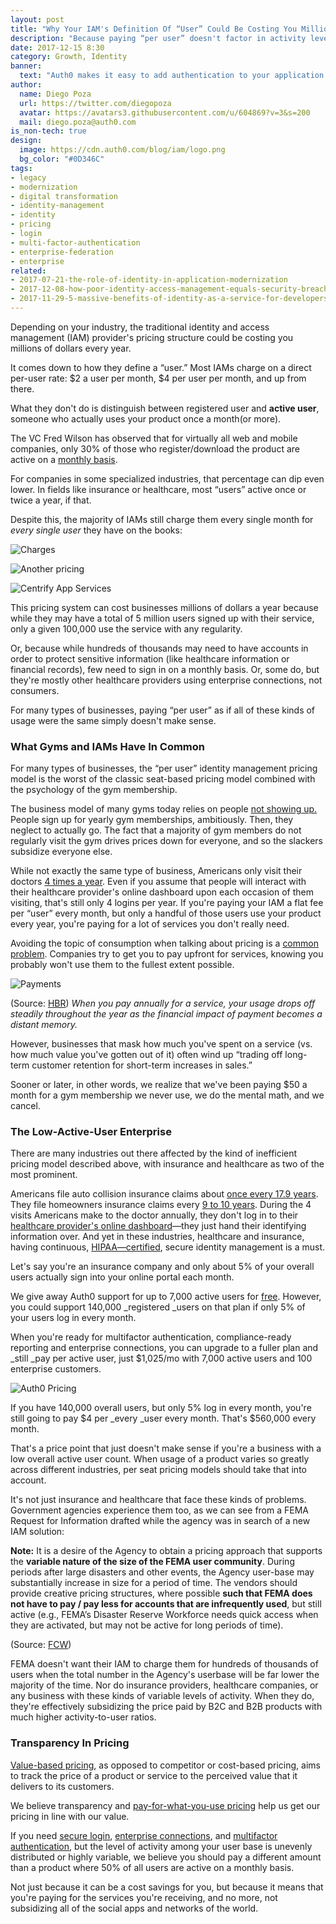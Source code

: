 ```yaml
---
layout: post
title: "Why Your IAM's Definition Of “User” Could Be Costing You Millions"
description: "Because paying “per user” doesn't factor in activity levels, you could be drastically overpaying"
date: 2017-12-15 8:30
category: Growth, Identity
banner:
  text: "Auth0 makes it easy to add authentication to your application."
author:
  name: Diego Poza
  url: https://twitter.com/diegopoza
  avatar: https://avatars3.githubusercontent.com/u/604869?v=3&s=200
  mail: diego.poza@auth0.com
is_non-tech: true
design:
  image: https://cdn.auth0.com/blog/iam/logo.png
  bg_color: "#0D346C"
tags:
- legacy
- modernization
- digital transformation
- identity-management
- identity
- pricing
- login
- multi-factor-authentication
- enterprise-federation
- enterprise
related:
- 2017-07-21-the-role-of-identity-in-application-modernization
- 2017-12-08-how-poor-identity-access-management-equals-security-breaches
- 2017-11-29-5-massive-benefits-of-identity-as-a-service-for-developers
---
```


Depending on your industry, the traditional identity and access management (IAM) provider's pricing structure could be costing you millions of dollars every year.

It comes down to how they define a “user.” Most IAMs charge on a direct per-user rate: $2 a user per month, $4 per user per month, and up from there.

What they don't do is distinguish between registered user and **active user**, someone who actually uses your product once a month(or more).

The VC Fred Wilson has observed that for virtually all web and mobile companies, only 30% of those who register/download the product are active on a [monthly basis](http://avc.com/2011/07/301010/).

For companies in some specialized industries, that percentage can dip even lower. In fields like insurance or healthcare, most “users” active once or twice a year, if that.

Despite this, the majority of IAMs still charge them every single month for _every single user_ they have on the books:

![Charges](https://cdn.auth0.com/blog/iam/charges.png)

![Another pricing](https://cdn.auth0.com/blog/iam/another-charges.png)

![Centrify App Services](https://cdn.auth0.com/blog/iam/centrifyappservices.png)

This pricing system can cost businesses millions of dollars a year because while they may have a total of 5 million users signed up with their service, only a given 100,000 use the service with any regularity.

Or, because while hundreds of thousands may need to have accounts in order to protect sensitive information (like healthcare information or financial records), few need to sign in on a monthly basis. Or, some do, but they're mostly other healthcare providers using enterprise connections, not consumers.

For many types of businesses, paying “per user” as if all of these kinds of usage were the same simply doesn't make sense.

### What Gyms and IAMs Have In Common

For many types of businesses, the “per user” identity management pricing model is the worst of the classic seat-based pricing model combined with the psychology of the gym membership.

The business model of many gyms today relies on people [not showing up.](http://www.npr.org/sections/money/2014/12/30/373996649/why-we-sign-up-for-gym-memberships-but-don-t-go-to-the-gym) People sign up for yearly gym memberships, ambitiously. Then, they neglect to actually go. The fact that a majority of gym members do not regularly visit the gym drives prices down for everyone, and so the slackers subsidize everyone else.

While not exactly the same type of business, Americans only visit their doctors [4 times a year](https://www.forbes.com/sites/niallmccarthy/2014/09/04/americans-visit-their-doctor-4-times-a-year-people-in-japan-visit-13-times-a-year-infographic/#56a1f24ee347). Even if you assume that people will interact with their healthcare provider's online dashboard upon each occasion of them visiting, that's still only 4 logins per year. If you're paying your IAM a flat fee per “user” every month, but only a handful of those users use your product every year, you're paying for a lot of services you don't really need.

Avoiding the topic of consumption when talking about pricing is a [common problem](https://hbr.org/2002/09/pricing-and-the-psychology-of-consumption). Companies try to get you to pay upfront for services, knowing you probably won't use them to the fullest extent possible.

![Payments](https://cdn.auth0.com/blog/iam/payments.gif)

(Source: [HBR](https://hbr.org/2002/09/pricing-and-the-psychology-of-consumption)) _When you pay annually for a service, your usage drops off steadily throughout the year as the financial impact of payment becomes a distant memory._

However, businesses that mask how much you've spent on a service (vs. how much value you've gotten out of it) often wind up “trading off long-term customer retention for short-term increases in sales.”

Sooner or later, in other words, we realize that we've been paying $50 a month for a gym membership we never use, we do the mental math, and we cancel.

### The Low-Active-User Enterprise

There are many industries out there affected by the kind of inefficient pricing model described above, with insurance and healthcare as two of the most prominent.

Americans file auto collision insurance claims about [once every 17.9 years](http://www.foxbusiness.com/features/2011/06/17/heres-how-many-car-accidents-youll-have.html). They file homeowners insurance claims every [9 to 10 years](http://finance.zacks.com/average-homeowner-file-insurance-claims-8387.html). During the 4 visits Americans make to the doctor annually, they don't log in to their [healthcare provider's online dashboard](2017-08-25-how-identity-can-empower-healthcare)—they just hand their identifying information over. And yet in these industries, healthcare and insurance, having continuous, [HIPAA—certified](https://auth0.com/learn/why-hipaa-compliance-is-vital-your-business/), secure identity management is a must.

Let's say you're an insurance company and only about 5% of your overall users actually sign into your online portal each month.

We give away Auth0 support for up to 7,000 active users for [free](https://auth0.com/pricing). However, you could support 140,000 _registered _users on that plan if only 5% of your users log in every month.

When you're ready for multifactor authentication, compliance-ready reporting and enterprise connections, you can upgrade to a fuller plan and _still _pay per active user, just $1,025/mo with 7,000 active users and 100 enterprise customers.

![Auth0 Pricing](https://cdn.auth0.com/blog/auth0/pricing.png)

If you have 140,000 overall users, but only 5% log in every month, you're still going to pay $4 per _every _user every month. That's $560,000 every month.

That's a price point that just doesn't make sense if you're a business with a low overall active user count. When usage of a product varies so greatly across different industries, per seat pricing models should take that into account.

It's not just insurance and healthcare that face these kinds of problems. Government agencies experience them too, as we can see from a FEMA Request for Information drafted while the agency was in search of a new IAM solution:


**Note:** It is a desire of the Agency to obtain a pricing approach that supports the **variable nature of the size of the FEMA user community**. During periods after large disasters and other events, the Agency user-base may substantially increase in size for a period of time. The vendors should provide creative pricing structures, where possible **such that FEMA does not have to pay / pay less for accounts that are infrequently used**, but still active (e.g., FEMA’s Disaster Reserve Workforce needs quick access when they are activated, but may not be active for long periods of time).

(Source: [FCW](https://fcw.com/articles/2009/01/27/fema-seeks-it.aspx))

FEMA doesn't want their IAM to charge them for hundreds of thousands of users when the total number in the Agency's userbase will be far lower the majority of the time. Nor do insurance providers, healthcare companies, or any business with these kinds of variable levels of activity. When they do, they're effectively subsidizing the price paid by B2C and B2B products with much higher activity-to-user ratios.

### Transparency In Pricing

[Value-based pricing](https://en.wikipedia.org/wiki/Value-based_pricing), as opposed to competitor or cost-based pricing, aims to track the price of a product or service to the perceived value that it delivers to its customers.

We believe transparency and [pay-for-what-you-use pricing](https://auth0.com/pricing) help us get our pricing in line with our value.

If you need [secure login](https://auth0.com/lock), [enterprise connections](https://auth0.com/docs/identityproviders#enterprise), and [multifactor authentication](https://auth0.com/multifactor-authentication), but the level of activity among your user base is unevenly distributed or highly variable, we believe you should pay a different amount than a product where 50% of all users are active on a monthly basis.

Not just because it can be a cost savings for you, but because it means that you're paying for the services you're receiving, and no more, not subsidizing all of the social apps and networks of the world. 

